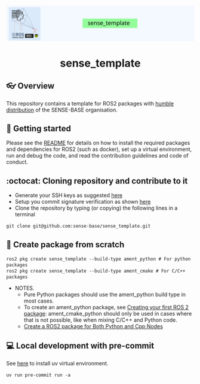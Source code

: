 <div style="text-align: center;" align="center">
  <img src="docs/figs/sense_template.svg" alt="" width="800"/>
  <h1> sense_template </h1>
</div>

## :eyeglasses: Overview
This repository contains a template for ROS2 packages with [humble distribution](https://docs.ros.org/en/rolling/Releases.html#list-of-distributions) of the SENSE-BASE organisation.


## :school_satchel: Getting started
Please see the [README](https://github.com/sense-base/.github/blob/main/profile/README.md) for details on how to install the required packages and dependencies for ROS2 (such as docker), set up a virtual environment, run and debug the code, and read the contribution guidelines and code of conduct.

## :octocat: Cloning repository and contribute to it
* Generate your SSH keys as suggested [here](https://docs.github.com/en/github/authenticating-to-github/generating-a-new-ssh-key-and-adding-it-to-the-ssh-agent)
* Setup you commit signature verification as shown [here](https://docs.github.com/en/authentication/managing-commit-signature-verification/about-commit-signature-verification#ssh-commit-signature-verification)
* Clone the repository by typing (or copying) the following lines in a terminal
```
git clone git@github.com:sense-base/sense_template.git
```

## :nut_and_bolt: Create package from scratch
```
ros2 pkg create sense_template --build-type ament_python # For python packages
ros2 pkg create sense_template --build-type ament_cmake # For C/C++ packages
```
* NOTES.
  * Pure Python packages should use the ament_python build type in most cases. 
  * To create an ament_python package, see [Creating your first ROS 2 package](https://docs.ros.org/en/humble/How-To-Guides/Ament-CMake-Python-Documentation.html#ament-cmake-python-user-documentation): ament_cmake_python should only be used in cases where that is not possible, like when mixing C/C++ and Python code.
  * [Create a ROS2 package for Both Python and Cpp Nodes](https://roboticsbackend.com/ros2-package-for-both-python-and-cpp-nodes)

## :computer: Local development with pre-commit
See [here](https://github.com/sense-base/.github/tree/main/profile#using-uv) to install uv virtual environment.
```
uv run pre-commit run -a
```